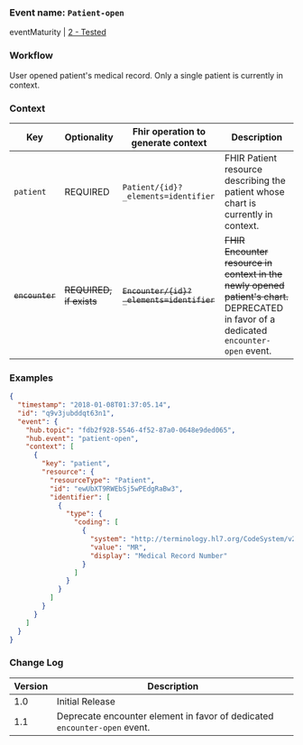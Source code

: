 ### Event name: `Patient-open`

eventMaturity | [2 - Tested](3-0-EventMaturityModel.html)

### Workflow

User opened patient's medical record. Only a single patient is currently in context.  

### Context

Key | Optionality | Fhir operation to generate context | Description
----- | -------- | ---- | ---- 
`patient` | REQUIRED | `Patient/{id}?_elements=identifier` | FHIR Patient resource describing the patient whose chart is currently in context.
~~`encounter`~~ | ~~REQUIRED, if exists~~ | ~~`Encounter/{id}?_elements=identifier`~~ | ~~FHIR Encounter resource in context in the newly opened patient's chart.~~ DEPRECATED in favor of a dedicated `encounter-open` event. 

### Examples

```json
{
  "timestamp": "2018-01-08T01:37:05.14",
  "id": "q9v3jubddqt63n1",
  "event": {
    "hub.topic": "fdb2f928-5546-4f52-87a0-0648e9ded065",
    "hub.event": "patient-open",
    "context": [
      {
        "key": "patient",
        "resource": {
          "resourceType": "Patient",
          "id": "ewUbXT9RWEbSj5wPEdgRaBw3",
          "identifier": [
            {
              "type": {
                "coding": [
                  {
                    "system": "http://terminology.hl7.org/CodeSystem/v2-0203",
                    "value": "MR",
                    "display": "Medical Record Number"
                  }
                ]
              }
            }
          ]
        }
      }
    ]
  }
}
```

### Change Log

Version | Description
---- | ----
1.0 | Initial Release
1.1 | Deprecate encounter element in favor of dedicated `encounter-open` event.

